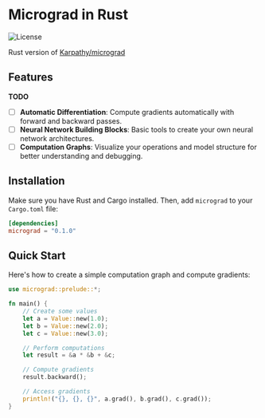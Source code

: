 # Micrograd in Rust

![License](https://img.shields.io/badge/license-MIT-blue.svg)

<!-- ![Build](https://img.shields.io/badge/build-passing-brightgreen.svg) -->

<!-- Update the above badges links to point to your actual data, or use shields.io to generate new ones. -->

Rust version of [Karpathy/micrograd](https://github.com/karpathy/micrograd)

## Features

**TODO**

- [ ] **Automatic Differentiation**: Compute gradients automatically with forward and backward passes.
- [ ] **Neural Network Building Blocks**: Basic tools to create your own neural network architectures.
- [ ] **Computation Graphs**: Visualize your operations and model structure for better understanding and debugging.

## Installation

Make sure you have Rust and Cargo installed. Then, add `micrograd` to your `Cargo.toml` file:

```toml
[dependencies]
micrograd = "0.1.0"

```

## Quick Start

Here's how to create a simple computation graph and compute gradients:

```rust
use micrograd::prelude::*;

fn main() {
    // Create some values
    let a = Value::new(1.0);
    let b = Value::new(2.0);
    let c = Value::new(3.0);

    // Perform computations
    let result = &a * &b + &c;

    // Compute gradients
    result.backward();

    // Access gradients
    println!("{}, {}, {}", a.grad(), b.grad(), c.grad());
}
```
